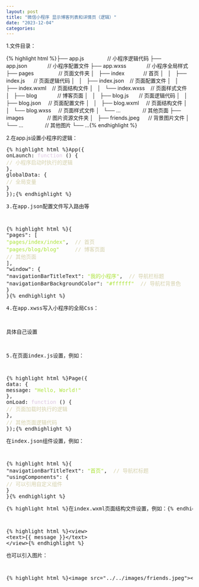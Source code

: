 ```yaml
---
layout: post
title: "微信小程序 显示博客列表和详情页（逻辑）"
date: "2023-12-04"
categories: 
---
```

<p>1.文件目录：</p>
{% highlight html %}├── app.js&nbsp;&nbsp;&nbsp;&nbsp;&nbsp;&nbsp;&nbsp;&nbsp;&nbsp;&nbsp;&nbsp;&nbsp;&nbsp;&nbsp;&nbsp; // 小程序逻辑代码
├── app.json&nbsp;&nbsp;&nbsp;&nbsp;&nbsp;&nbsp;&nbsp;&nbsp;&nbsp;&nbsp;&nbsp;&nbsp;&nbsp; // 小程序配置文件
├── app.wxss&nbsp;&nbsp;&nbsp;&nbsp;&nbsp;&nbsp;&nbsp;&nbsp;&nbsp;&nbsp;&nbsp;&nbsp;&nbsp; // 小程序全局样式
├── pages&nbsp;&nbsp;&nbsp;&nbsp;&nbsp;&nbsp;&nbsp;&nbsp;&nbsp;&nbsp;&nbsp;&nbsp;&nbsp;&nbsp;&nbsp;&nbsp; // 页面文件夹
│&nbsp;&nbsp; ├── index&nbsp;&nbsp;&nbsp;&nbsp;&nbsp;&nbsp;&nbsp;&nbsp;&nbsp;&nbsp;&nbsp;&nbsp; // 首页
│&nbsp;&nbsp; │&nbsp;&nbsp; ├── index.js&nbsp;&nbsp;&nbsp;&nbsp;&nbsp; // 页面逻辑代码
│&nbsp;&nbsp; │&nbsp;&nbsp; ├── index.json&nbsp;&nbsp;&nbsp; // 页面配置文件
│&nbsp;&nbsp; │&nbsp;&nbsp; ├── index.wxml&nbsp;&nbsp;&nbsp; // 页面结构文件
│&nbsp;&nbsp; │&nbsp;&nbsp; └── index.wxss&nbsp;&nbsp;&nbsp; // 页面样式文件
│&nbsp;&nbsp; ├── blog&nbsp;&nbsp;&nbsp;&nbsp;&nbsp;&nbsp;&nbsp;&nbsp;&nbsp;&nbsp;&nbsp;&nbsp;&nbsp; // 博客页面
│&nbsp;&nbsp; │&nbsp;&nbsp; ├── blog.js&nbsp;&nbsp;&nbsp;&nbsp;&nbsp;&nbsp; // 页面逻辑代码
│&nbsp;&nbsp; │&nbsp;&nbsp; ├── blog.json&nbsp;&nbsp;&nbsp;&nbsp; // 页面配置文件
│&nbsp;&nbsp; │&nbsp;&nbsp; ├── blog.wxml&nbsp;&nbsp;&nbsp;&nbsp; // 页面结构文件
│&nbsp;&nbsp; │&nbsp;&nbsp; └── blog.wxss&nbsp;&nbsp;&nbsp;&nbsp; // 页面样式文件
│&nbsp;&nbsp; └── ...&nbsp;&nbsp;&nbsp;&nbsp;&nbsp;&nbsp;&nbsp;&nbsp;&nbsp;&nbsp;&nbsp;&nbsp;&nbsp;&nbsp; // 其他页面
├── images&nbsp;&nbsp;&nbsp;&nbsp;&nbsp;&nbsp;&nbsp;&nbsp;&nbsp;&nbsp;&nbsp;&nbsp;&nbsp;&nbsp;&nbsp; // 图片资源文件夹
│&nbsp;&nbsp; ├── friends.jpeg&nbsp;&nbsp;&nbsp;&nbsp;&nbsp; // 背景图片文件
│&nbsp;&nbsp; └── ...&nbsp;&nbsp;&nbsp;&nbsp;&nbsp;&nbsp;&nbsp;&nbsp;&nbsp;&nbsp;&nbsp;&nbsp;&nbsp;&nbsp; // 其他图片
└── ...{% endhighlight %}
<p>2.在app.js设置小程序的逻辑：</p>
<pre style="margin-left:0px; margin-right:0px; text-align:start">
{% highlight html %}App({
onLaunch: <span style="color:#dcc6e0">function</span> () {
<span style="color:#d4d0ab">// 小程序启动时执行的逻辑</span>
},
globalData: {
<span style="color:#d4d0ab">// 全局变量</span>
}
});{% endhighlight %}
<p>3.在app.json配置文件写入路由等</p>
<pre style="margin-left:0px; margin-right:0px; text-align:start">
{% highlight html %}{
&quot;pages&quot;: [
<span style="color:#abe338">&quot;pages/index/index&quot;</span>,  <span style="color:#d4d0ab">// 首页</span>
<span style="color:#abe338">&quot;pages/blog/blog&quot;</span>     <span style="color:#d4d0ab">// 博客页面</span>
<span style="color:#d4d0ab">// 其他页面</span>
],
&quot;window&quot;: {
&quot;navigationBarTitleText&quot;: <span style="color:#abe338">&quot;我的小程序&quot;</span>,  <span style="color:#d4d0ab">// 导航栏标题</span>
&quot;navigationBarBackgroundColor&quot;: <span style="color:#abe338">&quot;#ffffff&quot;</span>  <span style="color:#d4d0ab">// 导航栏背景色</span>
}
}{% endhighlight %}
<p>4.在app.xwss写入小程序的全局Css：</p>
<p>具体自己设置</p>
<p>5.在页面index.js设置，例如：</p>
<pre style="margin-left:0px; margin-right:0px; text-align:start">
{% highlight html %}Page({
data: {
message: <span style="color:#abe338">&quot;Hello, World!&quot;</span>
},
onLoad: <span style="color:#dcc6e0">function</span> () {
<span style="color:#d4d0ab">// 页面加载时执行的逻辑</span>
},
<span style="color:#d4d0ab">// 其他页面逻辑代码</span>
});{% endhighlight %}
<p>在index.json组件设置，例如：</p>
<pre style="margin-left:0px; margin-right:0px; text-align:start">
{% highlight html %}{
&quot;navigationBarTitleText&quot;: <span style="color:#abe338">&quot;首页&quot;</span>,  <span style="color:#d4d0ab">// 导航栏标题</span>
&quot;usingComponents&quot;: {
<span style="color:#d4d0ab">// 可以引用自定义组件</span>
}
}{% endhighlight %}
<p>{% highlight html %}在index.wxml页面结构文件设置，例如：{% endhighlight %}</p>
<pre style="margin-left:0px; margin-right:0px; text-align:start">
{% highlight html %}&lt;view&gt;
&lt;text&gt;{{ message }}&lt;/text&gt;
&lt;/view&gt;{% endhighlight %}
<p>也可以引入图片：</p>
<pre style="margin-left:0px; margin-right:0px; text-align:start">
{% highlight html %}&lt;image src=&quot;../../images/friends.jpeg&quot;&gt;&lt;/image&gt;{% endhighlight %}
